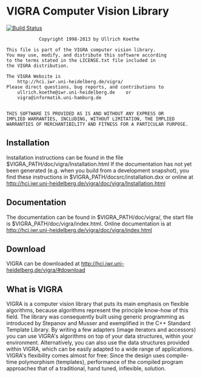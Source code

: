 VIGRA Computer Vision Library
=============================

[![Build Status](https://travis-ci.org/ukoethe/vigra.png?branch=master)](https://travis-ci.org/ukoethe/vigra)

                Copyright 1998-2013 by Ullrich Koethe

    This file is part of the VIGRA computer vision library.
    You may use, modify, and distribute this software according
    to the terms stated in the LICENSE.txt file included in
    the VIGRA distribution.

    The VIGRA Website is
        http://hci.iwr.uni-heidelberg.de/vigra/                       
    Please direct questions, bug reports, and contributions to        
        ullrich.koethe@iwr.uni-heidelberg.de    or                    
        vigra@informatik.uni-hamburg.de                               


    THIS SOFTWARE IS PROVIDED AS IS AND WITHOUT ANY EXPRESS OR
    IMPLIED WARRANTIES, INCLUDING, WITHOUT LIMITATION, THE IMPLIED
    WARRANTIES OF MERCHANTIBILITY AND FITNESS FOR A PARTICULAR PURPOSE.


Installation
------------

Installation instructions can be found in the file 
  $VIGRA_PATH/doc/vigra/Installation.html
If the documentation has not yet been generated (e.g. when you build from a development 
snapshot), you find these instructions in
  $VIGRA_PATH/docsrc/installation.dxx
or online at
  http://hci.iwr.uni-heidelberg.de/vigra/doc/vigra/Installation.html

Documentation
-------------

The documentation can be found in $VIGRA_PATH/doc/vigra/, the start file 
is $VIGRA_PATH/doc/vigra/index.html. Online documentation is at 
http://hci.iwr.uni-heidelberg.de/vigra/doc/vigra/index.html

Download
--------

VIGRA can be downloaded at http://hci.iwr.uni-heidelberg.de/vigra/#download

What is VIGRA
-------------

VIGRA is a computer vision library that puts its main emphasis on flexible algorithms, because algorithms represent the principle know-how of this field. The library was consequently built using generic programming as introduced by Stepanov and Musser and exemplified in the C++ Standard Template Library. By writing a few adapters (image iterators and accessors) you can use VIGRA's algorithms on top of your data structures, within your environment. Alternatively, you can also use the data structures provided within VIGRA, which can be easily adapted to a wide range of applications. VIGRA's flexibility comes almost for free: Since the design uses compile-time polymorphism (templates), performance of the compiled program approaches that of a traditional, hand tuned, inflexible, solution.




